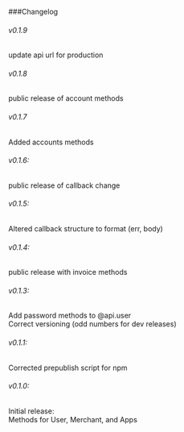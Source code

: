 ###Changelog

###### v0.1.9
update api url for production

###### v0.1.8
public release of account methods

###### v0.1.7
Added accounts methods

###### v0.1.6:
public release of callback change

###### v0.1.5:
Altered callback structure to format (err, body)

###### v0.1.4:
public release with invoice methods

###### v0.1.3:
Add password methods to @api.user <br>
Correct versioning (odd numbers for dev releases)

###### v0.1.1:
Corrected prepublish script for npm

###### v0.1.0: 
Initial release: <br>
Methods for User, Merchant, and Apps